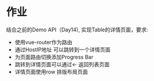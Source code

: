 # 作业

结合之前的Demo API（Day14), 实现Table的详情页面，要求:
+ 使用vue-router作为路由
+ 通过HostIP地址 可以跳转到一个详情页面
+ 为页面路由切换添加Progress Bar
+ 跳转到详情页面可以通过<- 返回列表页面
+ 详情页面使用row 排版布局页面